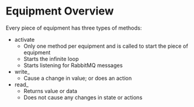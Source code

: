 # Equipment Overview

Every piece of equipment has three types of methods:
* activate
  * Only one method per equipment and is called to start the piece of equipment
  * Starts the infinite loop
  * Starts listening for RabbitMQ messages
* write_
  * Cause a change in value; or does an action
* read_
  * Returns value or data
  * Does not cause any changes in state or actions